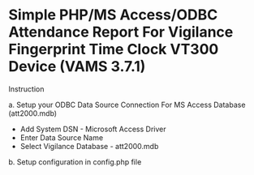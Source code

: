 <h1>Simple PHP/MS Access/ODBC Attendance Report For Vigilance Fingerprint Time Clock VT300 Device (VAMS 3.7.1)</h1>

Instruction

a. Setup your ODBC Data Source Connection For MS Access Database (att2000.mdb)
- Add System DSN - Microsoft Access Driver
- Enter Data Source Name
- Select Vigilance Database - att2000.mdb

b. Setup configuration in config.php file